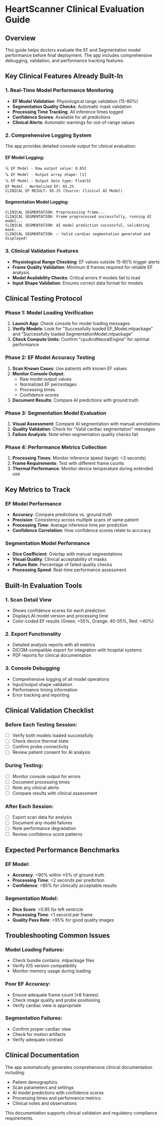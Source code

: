 # HeartScanner Clinical Evaluation Guide

## Overview
This guide helps doctors evaluate the EF and Segmentation model performance before final deployment. The app includes comprehensive debugging, validation, and performance tracking features.

## Key Clinical Features Already Built-In

### 1. Real-Time Model Performance Monitoring
- **EF Model Validation**: Physiological range validation (15-80%)
- **Segmentation Quality Checks**: Automatic mask validation
- **Processing Time Tracking**: All inference times logged
- **Confidence Scores**: Available for all predictions
- **Clinical Alerts**: Automatic warnings for out-of-range values

### 2. Comprehensive Logging System
The app provides detailed console output for clinical evaluation:

#### EF Model Logging:
```
🔍 EF Model - Raw output value: 0.652
🔍 EF Model - Output array shape: [1]
🔍 EF Model - Output data type: Float32
EF Model - Normalized EF: 65.2%
CLINICAL EF RESULT: 65.2% (Source: Clinical AI Model)
```

#### Segmentation Model Logging:
```
CLINICAL SEGMENTATION: Preprocessing frame...
CLINICAL SEGMENTATION: Frame preprocessed successfully, running AI model...
CLINICAL SEGMENTATION: AI model prediction successful, validating mask...
CLINICAL SEGMENTATION: ✅ Valid cardiac segmentation generated and displayed!
```

### 3. Clinical Validation Features
- **Physiological Range Checking**: EF values outside 15-80% trigger alerts
- **Frame Quality Validation**: Minimum 8 frames required for reliable EF analysis
- **Model Availability Checks**: Critical errors if models fail to load
- **Input Shape Validation**: Ensures correct data format for models

## Clinical Testing Protocol

### Phase 1: Model Loading Verification
1. **Launch App**: Check console for model loading messages
2. **Verify Models**: Look for "Successfully loaded EF_Model.mlpackage" and "Successfully loaded SegmentationModel.mlpackage"
3. **Check Compute Units**: Confirm "cpuAndNeuralEngine" for optimal performance

### Phase 2: EF Model Accuracy Testing
1. **Scan Known Cases**: Use patients with known EF values
2. **Monitor Console Output**: 
   - Raw model output values
   - Normalized EF percentages
   - Processing times
   - Confidence scores
3. **Document Results**: Compare AI predictions with ground truth

### Phase 3: Segmentation Model Evaluation
1. **Visual Assessment**: Compare AI segmentation with manual annotations
2. **Quality Validation**: Check for "Valid cardiac segmentation" messages
3. **Failure Analysis**: Note when segmentation quality checks fail

### Phase 4: Performance Metrics Collection
1. **Processing Times**: Monitor inference speed (target: <3 seconds)
2. **Frame Requirements**: Test with different frame counts
3. **Thermal Performance**: Monitor device temperature during extended use

## Key Metrics to Track

### EF Model Performance
- **Accuracy**: Compare predictions vs. ground truth
- **Precision**: Consistency across multiple scans of same patient
- **Processing Time**: Average inference time per prediction
- **Confidence Correlation**: How confidence scores relate to accuracy

### Segmentation Model Performance
- **Dice Coefficient**: Overlap with manual segmentations
- **Visual Quality**: Clinical acceptability of masks
- **Failure Rate**: Percentage of failed quality checks
- **Processing Speed**: Real-time performance assessment

## Built-In Evaluation Tools

### 1. Scan Detail View
- Shows confidence scores for each prediction
- Displays AI model version and processing time
- Color-coded EF results (Green: >55%, Orange: 40-55%, Red: <40%)

### 2. Export Functionality
- Detailed analysis reports with all metrics
- DICOM-compatible export for integration with hospital systems
- PDF reports for clinical documentation

### 3. Console Debugging
- Comprehensive logging of all model operations
- Input/output shape validation
- Performance timing information
- Error tracking and reporting

## Clinical Validation Checklist

### Before Each Testing Session:
- [ ] Verify both models loaded successfully
- [ ] Check device thermal state
- [ ] Confirm probe connectivity
- [ ] Review patient consent for AI analysis

### During Testing:
- [ ] Monitor console output for errors
- [ ] Document processing times
- [ ] Note any clinical alerts
- [ ] Compare results with clinical assessment

### After Each Session:
- [ ] Export scan data for analysis
- [ ] Document any model failures
- [ ] Note performance degradation
- [ ] Review confidence score patterns

## Expected Performance Benchmarks

### EF Model:
- **Accuracy**: >90% within ±5% of ground truth
- **Processing Time**: <2 seconds per prediction
- **Confidence**: >85% for clinically acceptable results

### Segmentation Model:
- **Dice Score**: >0.85 for left ventricle
- **Processing Time**: <1 second per frame
- **Quality Pass Rate**: >95% for good quality images

## Troubleshooting Common Issues

### Model Loading Failures:
- Check bundle contains .mlpackage files
- Verify iOS version compatibility
- Monitor memory usage during loading

### Poor EF Accuracy:
- Ensure adequate frame count (≥8 frames)
- Check image quality and probe positioning
- Verify cardiac view is appropriate

### Segmentation Failures:
- Confirm proper cardiac view
- Check for motion artifacts
- Verify adequate contrast

## Clinical Documentation

The app automatically generates comprehensive clinical documentation including:
- Patient demographics
- Scan parameters and settings
- AI model predictions with confidence scores
- Processing times and performance metrics
- Clinical notes and observations

This documentation supports clinical validation and regulatory compliance requirements.

